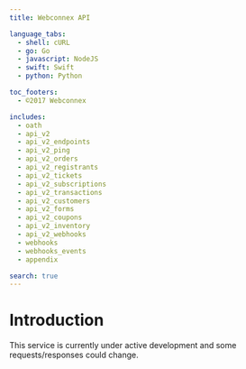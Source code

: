 ```yaml
---
title: Webconnex API

language_tabs:
  - shell: cURL
  - go: Go
  - javascript: NodeJS
  - swift: Swift
  - python: Python

toc_footers:
  - ©2017 Webconnex

includes:
  - oath
  - api_v2
  - api_v2_endpoints
  - api_v2_ping
  - api_v2_orders
  - api_v2_registrants
  - api_v2_tickets
  - api_v2_subscriptions
  - api_v2_transactions
  - api_v2_customers
  - api_v2_forms
  - api_v2_coupons
  - api_v2_inventory
  - api_v2_webhooks
  - webhooks
  - webhooks_events
  - appendix

search: true
---
```


# Introduction
This service is currently under active development and some requests/responses could change.
